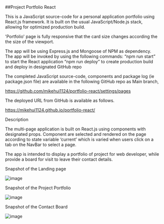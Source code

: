 ##Project Portfolio React

This is a JavaScript source-code for a personal application portfolio using React.js framework. It is built on the usual JavaScript/Node.js stack, allowing for optimized production build.

'Portfolio' page is fully responsive that the card size changes according the the size of the viewport.

The app will be using Express.js and Mongoose of NPM as dependency. The app will be invoked by using the following commands:
“npm run start” to start the React application
“npm run deploy” to create production build and deploy in designated GitHub repo

The completed JavaScript source-code, components and package log (ie package.json file) are available in the following GitHub repo as Main branch,

  https://github.com/mikehui1124/portfolio-react/settings/pages
  
The deployed URL from GitHub is available as follows.

  https://mikehui1124.github.io/portfolio-react/

Description

The multi-page application is built on React.js using components with designated props. Component are selected and rendered on the page according to state variable ‘current’ which is varied when users click on a tab on the NavBar to select a page.

The app is intended to display a portfolio of project for web developer, while provide a board for visit to leave their contact details.

Snapshot of the Landing page

![image](https://user-images.githubusercontent.com/105307687/203064612-5f7b97ac-5a73-4704-aed5-2c827ba9fb13.png)


Snapshot of the Project Portfolio

![image](https://user-images.githubusercontent.com/105307687/203064643-c85e05a8-bdf1-4c2d-bc60-a988c73b339f.png)

Snapshot of the Contact Board

![image](https://user-images.githubusercontent.com/105307687/203064703-092c11a8-d1da-4ac3-b824-ac6d81bb6fa4.png)

